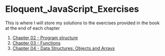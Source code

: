# Eloquent_JavaScript_Exercises
This is where I will store my solutions to the exercises provided in the book at the end of each chapter


1. [Chapter 02 - Program structure](https://github.com/DraciVik/Eloquent_JavaScript_Exercises/tree/master/Chapter_02-Program_Structure)
2. [Chapter 03 - Functions](https://github.com/DraciVik/Eloquent_JavaScript_Exercises/tree/master/Chapter_03-Functions)
3. [Chapter 04 - Data Structures: Objects and Arrays](https://github.com/DraciVik/Eloquent_JavaScript_Exercises/tree/master/Chapter_04-Data_Structures%EF%80%BAObjects_and_Arrays)
